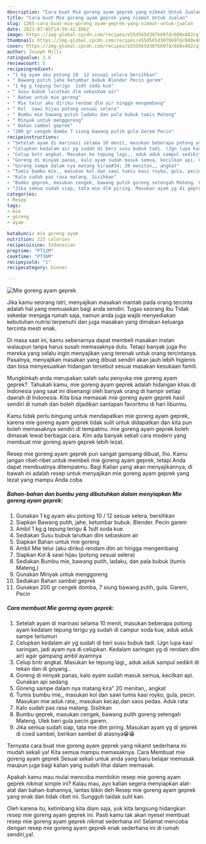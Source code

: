 ```yaml
---
description: "Cara buat Mie goreng ayam geprek yang nikmat Untuk Jualan"
title: "Cara buat Mie goreng ayam geprek yang nikmat Untuk Jualan"
slug: 1265-cara-buat-mie-goreng-ayam-geprek-yang-nikmat-untuk-jualan
date: 2021-07-05T14:59:42.896Z
image: https://img-global.cpcdn.com/recipes/e55d565d307b697d/680x482cq70/mie-goreng-ayam-geprek-foto-resep-utama.jpg
thumbnail: https://img-global.cpcdn.com/recipes/e55d565d307b697d/680x482cq70/mie-goreng-ayam-geprek-foto-resep-utama.jpg
cover: https://img-global.cpcdn.com/recipes/e55d565d307b697d/680x482cq70/mie-goreng-ayam-geprek-foto-resep-utama.jpg
author: Joseph Mills
ratingvalue: 3.6
reviewcount: 5
recipeingredient:
- "1 kg ayam aku potong 10  12 sesuai selera bersihkan"
- " Bawang putih jahe ketumbar bubuk Blender Pecin garem"
- "1 kg g tepung terigu  1sdt soda kue"
- " Susu bubuk larutkan dlm sebaskom air"
- " Bahan untuk mie goreng"
- " Mie telur aku diriku rendam dlm air hingga mengembang"
- " Kol  sawi hijau potong sesuai selera"
- " Bumbu mie bawang putih ladaku dan pala bubuk tumis Mateng"
- " Minyak untuk menggoreng"
- " Bahan sambel geprek"
- "200 gr cengek domba 7 siung bawang putih gula Garem Pecin"
recipeinstructions:
- "Setelah ayam di marinasi selama 10 menit, masukan beberapa potong ayam kedalam tepung terigu yg sudah di campur soda kue, aduk aduk sampe terlumuri"
- "Celupkan kedalam air yg sudah di beri susu bubuk tadi. (Jgn lupa kasi saringan, jadi ayam nya di celupkan. Kedalam saringan yg di rendam dlm air) agar gampang ambil ayamnya"
- "Celup bntr angkat. Masukan ke tepung lagi,, aduk aduk sampul sedikit di tekan dan di goyang.."
- "Goreng di minyak panas, kalo ayam sudah masuk semua, kecilkan api. Gunakan api sedang"
- "Goreng sampe dalam nya matang kira&#34; 20 menitan,, angkat"
- "Tumis bumbu mie,, masukan kol dan sawi tumis kasi royko, gula, pecin. Masukan mie aduk rata,, masukan kecap,dan saos pedas. Aduk rata"
- "Kalo sudah pas rasa matang. Sisihkan"
- "Bumbu geprek, masukan cengek, bawang putih goreng setengah Mateng. Ulek beri gula pecin garem."
- "Jika semua sudah siap, tata mie dlm piring. Masukan ayam yg di geprek di coed sambel, berikan sambel di atasnya😁😁"
categories:
- Resep
tags:
- mie
- goreng
- ayam

katakunci: mie goreng ayam 
nutrition: 223 calories
recipecuisine: Indonesian
preptime: "PT12M"
cooktime: "PT36M"
recipeyield: "1"
recipecategory: Dinner

---
```



![Mie goreng ayam geprek](https://img-global.cpcdn.com/recipes/e55d565d307b697d/680x482cq70/mie-goreng-ayam-geprek-foto-resep-utama.jpg)

Jika kamu seorang istri, menyajikan masakan mantab pada orang tercinta adalah hal yang memuaskan bagi anda sendiri. Tugas seorang ibu Tidak sekedar menjaga rumah saja, namun anda juga wajib menyediakan kebutuhan nutrisi terpenuhi dan juga masakan yang dimakan keluarga tercinta mesti enak.

Di masa  saat ini, kamu sebenarnya dapat membeli masakan instan walaupun tanpa harus susah memasaknya dulu. Tetapi banyak juga lho mereka yang selalu ingin menyajikan yang terenak untuk orang tercintanya. Pasalnya, menyajikan masakan yang dibuat sendiri akan jauh lebih higienis dan bisa menyesuaikan hidangan tersebut sesuai masakan kesukaan famili. 



Mungkinkah anda merupakan salah satu penyuka mie goreng ayam geprek?. Tahukah kamu, mie goreng ayam geprek adalah hidangan khas di Indonesia yang saat ini disenangi oleh banyak orang di hampir setiap daerah di Indonesia. Kita bisa memasak mie goreng ayam geprek hasil sendiri di rumah dan boleh dijadikan santapan favoritmu di hari liburmu.

Kamu tidak perlu bingung untuk mendapatkan mie goreng ayam geprek, karena mie goreng ayam geprek tidak sulit untuk didapatkan dan kita pun boleh memasaknya sendiri di tempatmu. mie goreng ayam geprek boleh dimasak lewat berbagai cara. Kini ada banyak sekali cara modern yang membuat mie goreng ayam geprek lebih lezat.

Resep mie goreng ayam geprek pun sangat gampang dibuat, lho. Kamu jangan ribet-ribet untuk membeli mie goreng ayam geprek, tetapi Anda dapat membuatnya ditempatmu. Bagi Kalian yang akan menyajikannya, di bawah ini adalah resep untuk menyajikan mie goreng ayam geprek yang lezat yang mampu Anda coba.

<!--inarticleads1-->

##### Bahan-bahan dan bumbu yang dibutuhkan dalam menyiapkan Mie goreng ayam geprek:

1. Gunakan 1 kg ayam aku potong 10 / 12 sesuai selera, bersihkan
1. Siapkan  Bawang putih, jahe, ketumbar bubuk. Blender. Pecin garem
1. Ambil 1 kg g tepung terigu &amp; 1sdt soda kue
1. Sediakan  Susu bubuk larutkan dlm sebaskom air
1. Siapkan  Bahan untuk mie goreng
1. Ambil  Mie telur (aku diriku) rendam dlm air hingga mengembang
1. Siapkan  Kol &amp; sawi hijau (potong sesuai selera)
1. Sediakan  Bumbu mie, bawang putih, ladaku, dan pala bubuk (tumis Mateng,)
1. Gunakan  Minyak untuk menggoreng
1. Sediakan  Bahan sambel geprek
1. Gunakan 200 gr cengek domba, 7 siung bawang putih, gula. Garem, Pecin




<!--inarticleads2-->

##### Cara membuat Mie goreng ayam geprek:

1. Setelah ayam di marinasi selama 10 menit, masukan beberapa potong ayam kedalam tepung terigu yg sudah di campur soda kue, aduk aduk sampe terlumuri
1. Celupkan kedalam air yg sudah di beri susu bubuk tadi. (Jgn lupa kasi saringan, jadi ayam nya di celupkan. Kedalam saringan yg di rendam dlm air) agar gampang ambil ayamnya
1. Celup bntr angkat. Masukan ke tepung lagi,, aduk aduk sampul sedikit di tekan dan di goyang..
1. Goreng di minyak panas, kalo ayam sudah masuk semua, kecilkan api. Gunakan api sedang
1. Goreng sampe dalam nya matang kira&#34; 20 menitan,, angkat
1. Tumis bumbu mie,, masukan kol dan sawi tumis kasi royko, gula, pecin. Masukan mie aduk rata,, masukan kecap,dan saos pedas. Aduk rata
1. Kalo sudah pas rasa matang. Sisihkan
1. Bumbu geprek, masukan cengek, bawang putih goreng setengah Mateng. Ulek beri gula pecin garem.
1. Jika semua sudah siap, tata mie dlm piring. Masukan ayam yg di geprek di coed sambel, berikan sambel di atasnya😁😁




Ternyata cara buat mie goreng ayam geprek yang nikamt sederhana ini mudah sekali ya! Kita semua mampu memasaknya. Cara Membuat mie goreng ayam geprek Sesuai sekali untuk anda yang baru belajar memasak maupun juga bagi kalian yang sudah lihai dalam memasak.

Apakah kamu mau mulai mencoba membikin resep mie goreng ayam geprek nikmat simple ini? Kalau mau, ayo kalian segera menyiapkan alat-alat dan bahan-bahannya, lantas bikin deh Resep mie goreng ayam geprek yang enak dan tidak ribet ini. Sungguh taidak sulit kan. 

Oleh karena itu, ketimbang kita diam saja, yuk kita langsung hidangkan resep mie goreng ayam geprek ini. Pasti kamu tak akan nyesel membuat resep mie goreng ayam geprek nikmat sederhana ini! Selamat mencoba dengan resep mie goreng ayam geprek enak sederhana ini di rumah sendiri,ya!.

